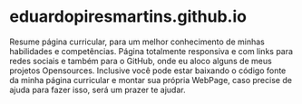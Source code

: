 # eduardopiresmartins.github.io
Resume
página curricular, para um melhor conhecimento de minhas habilidades e competências. Página totalmente responsiva e com links para redes sociais e também para o GitHub, onde eu aloco alguns de meus projetos Opensources. Inclusive você pode estar baixando o código fonte da minha página curricular e montar sua própria WebPage, caso precise de ajuda para fazer isso, será um prazer te ajudar. 
